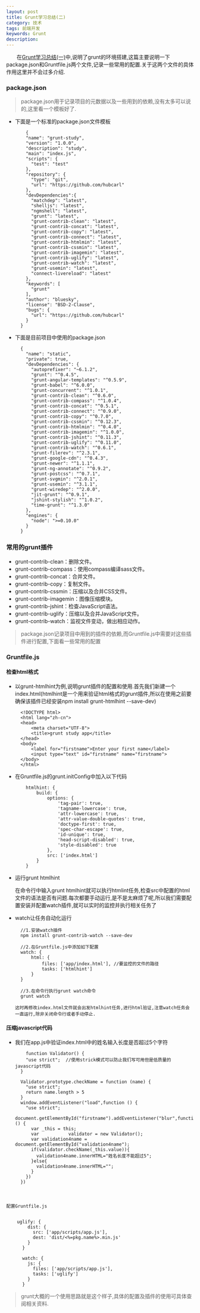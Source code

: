 ```yaml
---
layout: post
title: Grunt学习总结(二)
category: 技术
tags: 前端开发
keywords: Grunt
description:
---
```


　　在[Grunt学习总结(一)](http://baolinliu.com/2016/08/15/grunt.html)中,说明了grunt的环境搭建,这篇主要说明一下package.json和Gruntfile.js两个文件,记录一些常用的配置.关于这两个文件的具体作用这里并不会过多介绍.

### package.json

>package.json用于记录项目的元数据以及一些用到的依赖,没有太多可以说的,这里看一个模板好了.

* 下面是一个标准的package.json文件模板


          {
          "name": "grunt-study",
          "version": "1.0.0",
          "description": "study",
          "main": "index.js",
          "scripts": {
            "test": "test"
          },
          "repository": {
            "type": "git",
            "url": "https://github.com/hubcarl"
          },
          "devDependencies":{
            "matchdep": "latest",
            "shelljs": "latest",
            "ngmshell": "latest",
            "grunt": "latest",
            "grunt-contrib-clean": "latest",
            "grunt-contrib-concat": "latest",
            "grunt-contrib-copy": "latest",
            "grunt-contrib-connect": "latest",
            "grunt-contrib-htmlmin": "latest",
            "grunt-contrib-cssmin": "latest",
            "grunt-contrib-imagemin": "latest",
            "grunt-contrib-uglify": "latest",
            "grunt-contrib-watch": "latest",
            "grunt-usemin": "latest",
            "connect-livereload": "latest"
          },
          "keywords": [
            "grunt"
          ],
          "author": "bluesky",
          "license": "BSD-2-Clause",
          "bugs": {
            "url": "https://github.com/hubcarl"
          }
        }

* 下面是目前项目中使用的package.json


        {
          "name": "static",
          "private": true,
          "devDependencies": {
            "autoprefixer": "~6.1.2",
            "grunt": "^0.4.5",
            "grunt-angular-templates": "^0.5.9",
            "grunt-babel": "^6.0.0",
            "grunt-concurrent": "^1.0.1",
            "grunt-contrib-clean": "^0.6.0",
            "grunt-contrib-compass": "^1.0.4",
            "grunt-contrib-concat": "^0.5.1",
            "grunt-contrib-connect": "^0.9.0",
            "grunt-contrib-copy": "^0.7.0",
            "grunt-contrib-cssmin": "^0.12.3",
            "grunt-contrib-htmlmin": "^0.4.0",
            "grunt-contrib-imagemin": "^1.0.0",
            "grunt-contrib-jshint": "^0.11.3",
            "grunt-contrib-uglify": "^0.11.0",
            "grunt-contrib-watch": "^0.6.1",
            "grunt-filerev": "^2.3.1",
            "grunt-google-cdn": "^0.4.3",
            "grunt-newer": "^1.1.1",
            "grunt-ng-annotate": "^0.9.2",
            "grunt-postcss": "^0.7.1",
            "grunt-svgmin": "^2.0.1",
            "grunt-usemin": "^3.1.1",
            "grunt-wiredep": "^2.0.0",
            "jit-grunt": "^0.9.1",
            "jshint-stylish": "^1.0.2",
            "time-grunt": "^1.3.0"
          },
          "engines": {
            "node": ">=0.10.0"
          }
        }

### 常用的grunt插件

* grunt-contrib-clean：删除文件。
* grunt-contrib-compass：使用compass编译sass文件。
* grunt-contrib-concat：合并文件。
* grunt-contrib-copy：复制文件。
* grunt-contrib-cssmin：压缩以及合并CSS文件。
* grunt-contrib-imagemin：图像压缩模块。
* grunt-contrib-jshint：检查JavaScript语法。
* grunt-contrib-uglify：压缩以及合并JavaScript文件。
* grunt-contrib-watch：监视文件变动，做出相应动作。


>package.json记录项目中用到的插件的依赖,而Gruntfile.js中需要对这些插件进行配置,下面看一些常用的配置

### Gruntfile.js

#### 检查html格式

* 以grunt-htmlhint为例,说明grunt插件的配置和使用.首先我们新建一个index.html(htmlhint是一个用来验证html格式的grunt插件,所以在使用之前要确保该插件已经安装npm install grunt-htmlhint --save-dev)

        <!DOCTYPE html>
        <html lang="zh-cn">
        <head>
            <meta charset="UTF-8">
            <title>grunt study app</title>
        </head>
        <body>
            <label for="firstname">Enter your first name</label>
            <input type="text" id="firstname" name="firstname">
        </body>
        </html>

* 在Gruntfile.js的grunt.initConfig中加入以下代码

          htmlhint: {
              build: {
                  options: {
                      'tag-pair': true,
                      'tagname-lowercase': true,
                      'attr-lowercase': true,
                      'attr-value-double-quotes': true,
                      'doctype-first': true,
                      'spec-char-escape': true,
                      'id-unique': true,
                      'head-script-disabled': true,
                      'style-disabled': true
                  },
                  src: ['index.html']
              }
          }

* 运行grunt htmlhint

    在命令行中输入grunt htmlhint就可以执行htmlint任务,检查src中配置的html文件的语法是否有问题.每次都要手动运行,是不是太麻烦了呢,所以我们需要配置安装并配置watch插件,就可以实时的监控并执行相关任务了

* watch让任务自动化运行

        //1.安装watch插件
        npm install grunt-contrib-watch --save-dev

        //2.在Gruntfile.js中添加如下配置
        watch: {
            html: {
                files: ['app/index.html'], //要监控的文件的路径
                tasks: ['htmlhint']
            }
        }

        //3.在命令行执行grunt watch命令
        grunt watch

      这时再修改index.html文件就会出发htmlhint任务,进行html验证,注意watch任务会一直运行,除非关闭命令行或者手动停止.

#### 压缩javascript代码

* 我们在app.js中验证index.html中的姓名输入长度是否超过5个字符


          function Validator() {
          "use strict";  //使用strick模式可以防止我们写可用但是低质量的javascript代码
        }

        Validator.prototype.checkName = function (name) {
          "use strict";
          return name.length > 5
        }
        window.addEventListener("load",function () {
          "use strict";
          document.getElementById("firstname").addEventListener("blur",function () {
            var _this = this;
            var           validator = new Validator();
            var validation4name = document.getElementById("validation4name");
            if(validator.checkName(_this.value)){
              validation4name.innerHTML="姓名长度不能超过5";
            }else{
              validation4name.innerHTML="";
            }
          })
        })
　　　　

    配置Gruntfile.js


        uglify: {
            dist: {
              src: ['app/scripts/app.js'],
              dest: 'dist/<%=pkg.name%>.min.js'
            }
          }

          watch: {
            js: {
              files: ['app/scripts/app.js'],
              tasks: ['uglify']
            }
          }


  >grunt大概的一个使用思路就是这个样子,具体的配置及插件的使用可具体查阅相关资料.
